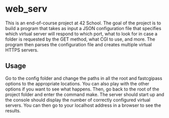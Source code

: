 # web_serv

This is an end-of-course project at 42 School.
The goal of the project is to build a program that takes as input a JSON configuration file
that specifies which virtual server will respond to which port, what to look for
in case a folder is requested by the GET method, what CGI to use, and more.
The program then parses the configuration file and creates multiple virtual HTTPS servers.

## Usage

Go to the config folder and change the paths in all the root and fastcgipass options to the appropriate locations.
You can also play with the other options if you want to see what happens.
Then, go back to the root of the project folder and enter the command make.
The server should start up and the console should display the number of correctly configured virtual servers.
You can then go to your localhost address in a browser to see the results.
